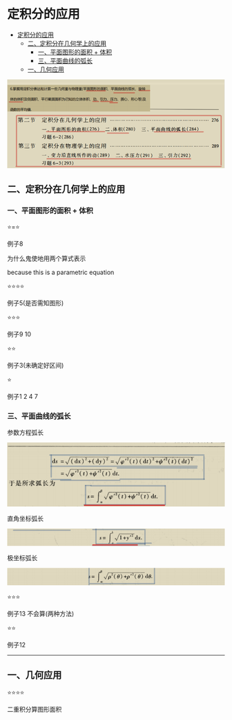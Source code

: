 # 定积分的应用

- [定积分的应用](#定积分的应用)
  - [二、定积分在几何学上的应用](#二定积分在几何学上的应用)
    - [一、平面图形的面积 + 体积](#一平面图形的面积--体积)
    - [三、平面曲线的弧长](#三平面曲线的弧长)
  - [一、几何应用](#一几何应用)

![20220407164033](https://raw.githubusercontent.com/Logible/Image/main/note_image/20220407164033.png)

## 二、定积分在几何学上的应用

### 一、平面图形的面积 + 体积

⭐=⭐

例子8

为什么鬼使地用两个算式表示

because this is a parametric equation

⭐⭐⭐⭐

例子5(是否需知图形)

⭐⭐⭐

例子9 10

⭐⭐

例子3(未确定好区间)

⭐

例子1 2 4 7

### 三、平面曲线的弧长

参数方程弧长

![20220407200950](https://raw.githubusercontent.com/Logible/Image/main/note_image/20220407200950.png)

直角坐标弧长

![20220407201016](https://raw.githubusercontent.com/Logible/Image/main/note_image/20220407201016.png)

极坐标弧长

![20220407201041](https://raw.githubusercontent.com/Logible/Image/main/note_image/20220407201041.png)

⭐⭐⭐

例子13 不会算(两种方法)

⭐⭐

例子12

---------

## 一、几何应用

⭐⭐⭐⭐

二重积分算图形面积
